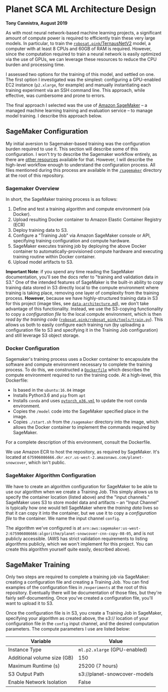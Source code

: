 # Planet SCA ML Architecture Design
**Tony Cannistra, August 2019**

As with most neural network-based machine learning projects, a significant amount of compute power is required to efficiently train these very large models. In particular, to train the [`robosat.pink`/TernausNetV2](https://github.com/acannistra/robosat.pink) model, a computer with at least 8 CPUs and 60GB of RAM is required. However, since the computation required to train a neural network is easily optimized via the use of GPUs, we can leverage these resources to reduce the CPU burden and processing time. 

I assessed two options for the training of this model, and settled on one. The first option I investigated was the simplest: configuring  a GPU-enabled EC2 instance (`p2.xlarge`, for example) and manually instantiating each training experiment via an SSH command line. This approach, while effective, was cumbersome and prone to errors. 

The final approach I selected was the use of [Amazon SageMaker](https://aws.amazon.com/sagemaker) – a managed machine learning training and evaluation service – to manage model training. I describe this approach below. 

## SageMaker Configuration
My initial aversion to Sagemaker-based training was the configuration burden required to use it. This section will describe some of this configuration. I won't try to describe the Sagemaker workflow entirely, as there are [other resources](https://docs.aws.amazon.com/sagemaker/latest/dg/how-it-works-training.html) available for that. However, I will describe the high-level workflow enough to understand the configuration process. All files mentioned during this process are available in the [`/sagemaker`](../../sagemaker) directory at the root of this repository. 

### Sagemaker Overview
In short, the SageMaker training process is as follows:

1. Define and test a training algorithm and compute environment (via Docker). 
1. Upload resulting Docker container to Amazon Elastic Container Registry (ECR)
1. Deploy training data to S3.
1. Configure a "Training Job" via Amazon SageMaker console or API, specifying training configuration and compute hardware.  
1. SageMaker executes training job by deploying the above Docker container to automatically-provisioned compute hardware and executing training routine within Docker container.
1. Upload model artifacts to S3. 

**Important Note**: if you spend any time reading the SageMaker documentation, you'll see the docs refer to "training and validation data in S3." One of the intended features of SageMaker is the built-in ability to copy training data stored in S3 directly local to the compute environment where training is taking place, removing one layer of complexity from the training process. **However**, because we have highly-structured training data in S3 for this project (image tiles, see [`data-architecture.md`](./data-architecture.md)), we don't take advantage of this functionality. Instead, we use the S3-copying functionality to copy a *configuration file* to the local compute environment, which is then *read by the training code* ([`robosat.pink/robosat_pink/tools/train.py`](https://github.com/acannistra/robosat.pink/blob/master/robosat_pink/tools/train.py#L64)). This allows us both to easily configure each training run (by uploading a configuration file to S3 and specifying it in the Training Job configuration) and still leverage S3 object storage. 

### Docker Configuration
Sagemaker's training process uses a Docker container to encapsulate the software and compute environment necessary to complete the training process. To do this, we constructed a [`Dockerfile`](https://github.com/acannistra/planet-snowcover/blob/master/sagemaker/Dockerfile) which describes the compute environment required to run the training code. At a high-level, this Dockerfile:

* Is based in the `ubuntu:16.04` image
* Installs Python3.6 and `pip` from `apt`
* Installs `conda` and uses [`pytorch_p36.yml`](https://github.com/acannistra/planet-snowcover/blob/master/environment/pytorch_p36.yml) to update the root conda environment. 
* Copies the `/model` code into the SageMaker specified place in the image. 
* Copies `./start.sh` from the `/sagemaker` directory into the image, which allows the Docker container to implement the commands required by SageMaker. 

For a complete description of this environment, consult the Dockerfile. 

We use Amazon ECR to host the repository, as required by SageMaker. It's located at `675906086666.dkr.ecr.us-west-2.amazonaws.com/planet-snowcover`, which isn't public. 

### SageMaker Algorithm Configuration 

We have to create an algorithm configuration for SageMaker to be able to use our algorithm when we create a Training Job. This simply allows us to specify the container location (listed above) and the "input channels." SageMaker uses S3 to store model data and artifacts – an "Input Channel" is typically how one would tell SageMaker where the *training data* lives so that it can copy it into the container, but we use it to copy a *configuration file* to the container. We name the input channel `config`. 

The algorithm we've configured is at `arn:aws:sagemaker:us-west-2:675906086666:algorithm/planet-snowcover-cnn-copy-08-05`, and is not publicly accessible. (AWS has strict validation requirements to listing algorithms publicly, which we won't implement for this project. You can create this algorithm yourself quite easily, described above). 

## SageMaker Training

Only two steps are required to complete a training job via SageMaker: creating a configuration file and creating a Training Job. You can find examples of the configuration files in `/experiments` at the root of this repository. Eventually there will be documentation of those files, but they're fairly self-documenting. Once you've created a configuration file, you'll want to upload it to S3. 

Once the configuration file is in S3, you create a Training Job in SageMaker, specifying your algorithm as created above, the s3:// location of your configuration file in the `config` input channel, and the desired computation parameters. The compute parameters I use are listed below: 

| Variable                    | Value                        |
|-----------------------------|------------------------------|
| Instance Type               | `ml.p2.xlarge` (GPU-enabled) |
| Additional volume size (GB) | 150                          |
| Maximum Runtime (s)         | 25200 (7 hours)              |
| S3 Output Path              | s3://planet-snowcover-models |
| Enable Network Isolation    | False                        |
